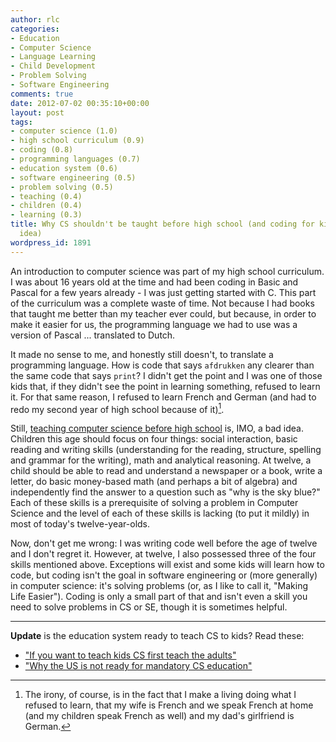 ```yaml
---
author: rlc
categories:
- Education
- Computer Science
- Language Learning
- Child Development
- Problem Solving
- Software Engineering
comments: true
date: 2012-07-02 00:35:10+00:00
layout: post
tags:
- computer science (1.0)
- high school curriculum (0.9)
- coding (0.8)
- programming languages (0.7)
- education system (0.6)
- software engineering (0.5)
- problem solving (0.5)
- teaching (0.4)
- children (0.4)
- learning (0.3)
title: Why CS shouldn't be taught before high school (and coding for kids is a bad
  idea)
wordpress_id: 1891
---
```


An introduction to computer science was part of my high school curriculum. I was about 16 years old at the time and had been coding in Basic and Pascal for a few years already - I was just getting started with C. This part of the curriculum was a complete waste of time. Not because I had books that taught me better than my teacher ever could, but because, in order to make it easier for us, the programming language we had to use was a version of Pascal ... translated to Dutch.<!--more-->

It made no sense to me, and honestly still doesn't, to translate a programming language. How is code that says `afdrukken` any clearer than the same code that says `print`? I didn't get the point and I was one of those kids that, if they didn't see the point in learning something, refused to learn it. For that same reason, I refused to learn French and German (and had to redo my second year of high school because of it)[^1].

[^1]: The irony, of course, is in the fact that I make a living doing what I refused to learn, that my wife is French and we speak French at home (and my children speak French as well) and my dad's girlfriend is German.

Still, [teaching computer science before high school](https://web.archive.org/web/20120123081331/http://codingforkids.org/wiki/Main_Page) is, IMO, a bad idea. Children this age should focus on four things: social interaction, basic reading and writing skills (understanding for the reading, structure, spelling and grammar for the writing), math and analytical reasoning. At twelve, a child should be able to read and understand a newspaper or a book, write a letter, do basic money-based math (and perhaps a bit of algebra) and independently find the answer to a question such as "why is the sky blue?" Each of these skills is a prerequisite of solving a problem in Computer Science and the level of each of these skills is lacking (to put it mildly) in most of today's twelve-year-olds.

Now, don't get me wrong: I was writing code well before the age of twelve and I don't regret it. However, at twelve, I also possessed three of the four skills mentioned above. Exceptions will exist and some kids will learn how to code, but coding isn't the goal in software engineering or (more generally) in computer science: it's solving problems (or, as I like to call it, "Making Life Easier"). Coding is only a small part of that and isn't even a skill you need to solve problems in CS or SE, though it is sometimes helpful.

---

**Update** is the education system ready to teach CS to kids?
Read these:

- ["If you want to teach kids CS first teach the adults"](https://web.archive.org/web/20150119195219/http://m.cacm.acm.org/blogs/blog-cacm/176696-if-you-want-to-teach-kids-cs-first-teach-the-adults/fulltext)
- ["Why the US is not ready for mandatory CS education"](https://web.archive.org/web/20200803095432/https://cacm.acm.org/magazines/2014/8/177020-why-the-u-s-is-not-ready-for-mandatory-cs-education/fulltext)